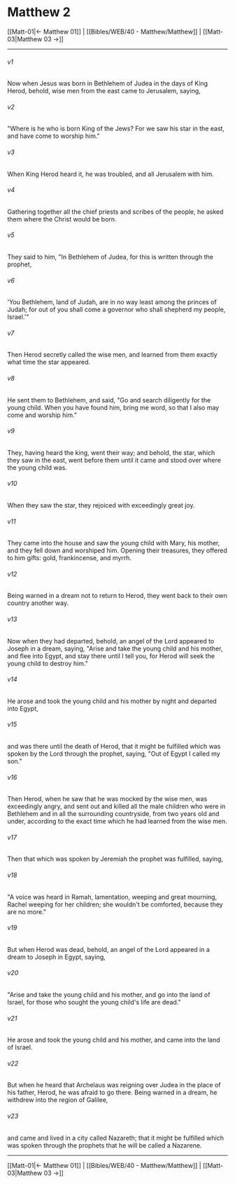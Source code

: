 # Matthew 2

[[Matt-01|← Matthew 01]] | [[Bibles/WEB/40 - Matthew/Matthew]] | [[Matt-03|Matthew 03 →]]
***



###### v1 
Now when Jesus was born in Bethlehem of Judea in the days of King Herod, behold, wise men from the east came to Jerusalem, saying, 

###### v2 
"Where is he who is born King of the Jews? For we saw his star in the east, and have come to worship him." 

###### v3 
When King Herod heard it, he was troubled, and all Jerusalem with him. 

###### v4 
Gathering together all the chief priests and scribes of the people, he asked them where the Christ would be born. 

###### v5 
They said to him, "In Bethlehem of Judea, for this is written through the prophet, 

###### v6 
'You Bethlehem, land of Judah, are in no way least among the princes of Judah; for out of you shall come a governor who shall shepherd my people, Israel.'" 

###### v7 
Then Herod secretly called the wise men, and learned from them exactly what time the star appeared. 

###### v8 
He sent them to Bethlehem, and said, "Go and search diligently for the young child. When you have found him, bring me word, so that I also may come and worship him." 

###### v9 
They, having heard the king, went their way; and behold, the star, which they saw in the east, went before them until it came and stood over where the young child was. 

###### v10 
When they saw the star, they rejoiced with exceedingly great joy. 

###### v11 
They came into the house and saw the young child with Mary, his mother, and they fell down and worshiped him. Opening their treasures, they offered to him gifts: gold, frankincense, and myrrh. 

###### v12 
Being warned in a dream not to return to Herod, they went back to their own country another way. 

###### v13 
Now when they had departed, behold, an angel of the Lord appeared to Joseph in a dream, saying, "Arise and take the young child and his mother, and flee into Egypt, and stay there until I tell you, for Herod will seek the young child to destroy him." 

###### v14 
He arose and took the young child and his mother by night and departed into Egypt, 

###### v15 
and was there until the death of Herod, that it might be fulfilled which was spoken by the Lord through the prophet, saying, "Out of Egypt I called my son." 

###### v16 
Then Herod, when he saw that he was mocked by the wise men, was exceedingly angry, and sent out and killed all the male children who were in Bethlehem and in all the surrounding countryside, from two years old and under, according to the exact time which he had learned from the wise men. 

###### v17 
Then that which was spoken by Jeremiah the prophet was fulfilled, saying, 

###### v18 
"A voice was heard in Ramah, lamentation, weeping and great mourning, Rachel weeping for her children; she wouldn't be comforted, because they are no more." 

###### v19 
But when Herod was dead, behold, an angel of the Lord appeared in a dream to Joseph in Egypt, saying, 

###### v20 
"Arise and take the young child and his mother, and go into the land of Israel, for those who sought the young child's life are dead." 

###### v21 
He arose and took the young child and his mother, and came into the land of Israel. 

###### v22 
But when he heard that Archelaus was reigning over Judea in the place of his father, Herod, he was afraid to go there. Being warned in a dream, he withdrew into the region of Galilee, 

###### v23 
and came and lived in a city called Nazareth; that it might be fulfilled which was spoken through the prophets that he will be called a Nazarene.

***
[[Matt-01|← Matthew 01]] | [[Bibles/WEB/40 - Matthew/Matthew]] | [[Matt-03|Matthew 03 →]]
